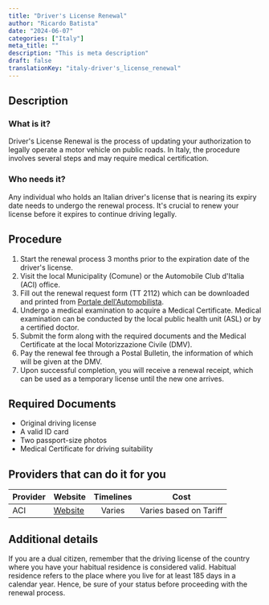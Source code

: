 ```yaml
---
title: "Driver's License Renewal"
author: "Ricardo Batista"
date: "2024-06-07"
categories: ["Italy"]
meta_title: ""
description: "This is meta description"
draft: false
translationKey: "italy-driver's_license_renewal"
---
```


## Description
### What is it?
Driver's License Renewal is the process of updating your authorization to legally operate a motor vehicle on public roads. In Italy, the procedure involves several steps and may require medical certification.

### Who needs it?
Any individual who holds an Italian driver's license that is nearing its expiry date needs to undergo the renewal process. It's crucial to renew your license before it expires to continue driving legally.

## Procedure
1. Start the renewal process 3 months prior to the expiration date of the driver's license.
2. Visit the local Municipality (Comune) or the Automobile Club d'Italia (ACI) office. 
3. Fill out the renewal request form (TT 2112) which can be downloaded and printed from
[Portale dell'Automobilista](https://www.ilportaledellautomobilista.it/web/portale-automobilista/modulistica).
4. Undergo a medical examination to acquire a Medical Certificate. Medical examination can be conducted by the local public health unit (ASL) or by a certified doctor. 
5. Submit the form along with the required documents and the Medical Certificate at the local Motorizzazione Civile (DMV).
6. Pay the renewal fee through a Postal Bulletin, the information of which will be given at the DMV.
7. Upon successful completion, you will receive a renewal receipt, which can be used as a temporary license until the new one arrives.
   
## Required Documents
- Original driving license
- A valid ID card
- Two passport-size photos
- Medical Certificate for driving suitability

## Providers that can do it for you

| Provider        |     Website         |     Timelines    |       Cost              |
| --------------- | ------------------- |  :-------------: | :---------------------: |
| ACI             |  [Website](https://www.aci.it/)     |      Varies     |   Varies based on Tariff |

## Additional details
If you are a dual citizen, remember that the driving license of the country where you have your habitual residence is considered valid. Habitual residence refers to the place where you live for at least 185 days in a calendar year. Hence, be sure of your status before proceeding with the renewal process.